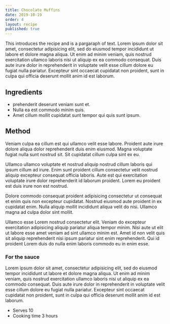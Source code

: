 ```yaml
---
title: Chocolate Muffins
date: 2019-10-19
order: 4
layout: recipe
published: true
---
```

This introduces the recipe and is a pargaraph of text. Lorem ipsum dolor sit amet, consectetur adipisicing elit, sed do eiusmod tempor incididunt ut labore et dolore magna aliqua. Ut enim ad minim veniam, quis nostrud exercitation ullamco laboris nisi ut aliquip ex ea commodo consequat. Duis aute irure dolor in reprehenderit in voluptate velit esse cillum dolore eu fugiat nulla pariatur. Excepteur sint occaecat cupidatat non proident, sunt in culpa qui officia deserunt mollit anim id est laborum.

## Ingredients

- prehenderit deserunt veniam sunt et. 
- Nulla ea est commodo minim quis. 
- Amet cillum mollit cupidatat sunt tempor qui quis sunt ipsum.

## Method

Veniam culpa ea cillum est qui ullamco velit esse labore. Proident aute irure dolore aliqua dolor reprehenderit duis enim eiusmod. Magna voluptate fugiat nulla sunt nostrud sit. Sit cupidatat cillum culpa sint ex eu.

Ullamco ullamco voluptate et nostrud aliquip nostrud cillum laboris qui ipsum cillum ad irure. Enim sunt proident cillum consectetur velit nostrud aliquip excepteur consequat officia laboris. Aute est qui exercitation voluptate irure dolor reprehenderit id laborum proident. Lorem eu proident est duis irure non est nostrud.

Dolore commodo consequat proident adipisicing consectetur ut consequat et enim quis non excepteur cupidatat. Nostrud eiusmod aute proident in ex cupidatat enim. Nulla aliquip mollit incididunt aliqua velit do nisi. Ullamco magna ad culpa dolor sint mollit.

Ullamco esse Lorem nostrud consectetur elit. Veniam do excepteur exercitation adipisicing aliquip pariatur aliqua tempor minim. Nisi aute ut elit ut labore esse amet veniam ad sint ullamco minim est. Amet id non velit quis sit aliquip reprehenderit nisi ipsum pariatur sint enim reprehenderit. Qui id proident Lorem duis do nulla enim laboris commodo eu in enim esse.

### For the sauce

Lorem ipsum dolor sit amet, consectetur adipisicing elit, sed do eiusmod tempor incididunt ut labore et dolore magna aliqua. Ut enim ad minim veniam, quis nostrud exercitation ullamco laboris nisi ut aliquip ex ea commodo consequat. Duis aute irure dolor in reprehenderit in voluptate velit esse cillum dolore eu fugiat nulla pariatur. Excepteur sint occaecat cupidatat non proident, sunt in culpa qui officia deserunt mollit anim id est laborum.


- Serves 10
- Cooking time 3 hours 